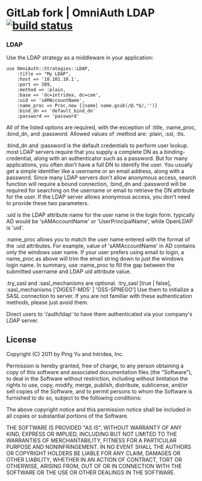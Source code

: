 # GitLab fork | OmniAuth LDAP [![build status](https://secure.travis-ci.org/gitlabhq/omniauth-ldap.png)](https://travis-ci.org/gitlabhq/omniauth-ldap)

### LDAP

Use the LDAP strategy as a middleware in your application:

    use OmniAuth::Strategies::LDAP, 
        :title => "My LDAP", 
        :host => '10.101.10.1',
        :port => 389,
        :method => :plain,
        :base => 'dc=intridea, dc=com',
        :uid => 'sAMAccountName',
        :name_proc => Proc.new {|name| name.gsub(/@.*$/,'')}
        :bind_dn => 'default_bind_dn'
        :password => 'password'

All of the listed options are required, with the exception of :title, :name_proc, :bind_dn, and :password.
Allowed values of :method are: :plain, :ssl, :tls.

:bind_dn and :password is the default credentials to perform user lookup.
  most LDAP servers require that you supply a complete DN as a binding-credential, along with an authenticator
  such as a password. But for many applications, you often don’t have a full DN to identify the user. 
  You usually get a simple identifier like a username or an email address, along with a password. 
  Since many LDAP servers don't allow anonymous access, search function will require a bound connection, 
  :bind_dn and :password will be required for searching on the username or email to retrieve the DN attribute 
  for the user. If the LDAP server allows anonymous access, you don't need to provide these two parameters.

:uid is the LDAP attribute name for the user name in the login form. 
  typically AD would be 'sAMAccountName' or 'UserPrincipalName', while OpenLDAP is 'uid'.

:name_proc allows you to match the user name entered with the format of the :uid attributes. 
  For example, value of 'sAMAccountName' in AD contains only the windows user name. If your user prefers using 
  email to login, a name_proc as above will trim the email string down to just the windows login name. 
  In summary, use :name_proc to fill the gap between the submitted username and LDAP uid attribute value.
 
:try_sasl and :sasl_mechanisms are optional. :try_sasl [true | false], :sasl_mechanisms ['DIGEST-MD5' | 'GSS-SPNEGO']
  Use them to initialize a SASL connection to server. If you are not familiar with these authentication methods, 
  please just avoid them.

Direct users to '/auth/ldap' to have them authenticated via your company's LDAP server.


## License

Copyright (C) 2011 by Ping Yu and Intridea, Inc.

Permission is hereby granted, free of charge, to any person obtaining a copy
of this software and associated documentation files (the "Software"), to deal
in the Software without restriction, including without limitation the rights
to use, copy, modify, merge, publish, distribute, sublicense, and/or sell
copies of the Software, and to permit persons to whom the Software is
furnished to do so, subject to the following conditions:

The above copyright notice and this permission notice shall be included in
all copies or substantial portions of the Software.

THE SOFTWARE IS PROVIDED "AS IS", WITHOUT WARRANTY OF ANY KIND, EXPRESS OR
IMPLIED, INCLUDING BUT NOT LIMITED TO THE WARRANTIES OF MERCHANTABILITY,
FITNESS FOR A PARTICULAR PURPOSE AND NONINFRINGEMENT. IN NO EVENT SHALL THE
AUTHORS OR COPYRIGHT HOLDERS BE LIABLE FOR ANY CLAIM, DAMAGES OR OTHER
LIABILITY, WHETHER IN AN ACTION OF CONTRACT, TORT OR OTHERWISE, ARISING FROM,
OUT OF OR IN CONNECTION WITH THE SOFTWARE OR THE USE OR OTHER DEALINGS IN
THE SOFTWARE.
